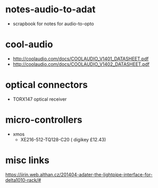 # notes-audio-to-adat
* scrapbook for notes for audio-to-opto

# cool-audio
* http://coolaudio.com/docs/COOLAUDIO_V1401_DATASHEET.pdf
* http://coolaudio.com/docs/COOLAUDIO_V1402_DATASHEET.pdf

# optical connectors
* TORX147 optical receiver

# micro-controllers
* xmos
  * XE216-512-TQ128-C20 (	digikey £12.43)
 
# misc links
https://jirin.web.althan.cz/201404-adater-the-lightpipe-interface-for-delta1010-rack/#

